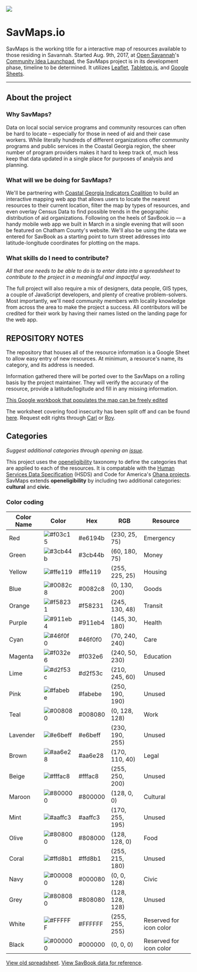![](https://cvlassets.s3.amazonaws.com/savmaps.png)
# SavMaps.io

SavMaps is the working title for a interactive map of resources available to those residing in Savannah. Started Aug. 9th, 2017, at [Open Savannah](http://opensavannah.org)'s [Community Idea Launchpad](https://www.meetup.com/OpenSavannah/events/241867891/), the SavMaps project is in its development phase, timeline to be determined. It utilizes [Leaflet](https://github.com/Leaflet/Leaflet), [Tabletop.js](https://github.com/jsoma/tabletop), and [Google Sheets](https://www.google.com/sheets/about/).

---
## About the project

### Why SavMaps?
Data on local social service programs and community resources can often be hard to locate – especially for those in need of aid and their case workers. While literally hundreds of different organizations offer community programs and public services in the Coastal Georgia region, the sheer number of program providers makes it hard to keep track of, much less keep that data updated in a single place for purposes of analysis and planning.

### What will we be doing for SavMaps?
We'll be partnering with [Coastal Georgia Indicators Coalition](http://www.coastalgaindicators.org/) to build an interactive mapping web app that allows users to locate the nearest resources to their current location, filter the map by types of resources, and even overlay Census Data to find possible trends in the geographic distribution of aid organizations. Following on the heels of SavBook.io –– a handy mobile web app we built in March in a single evening that will soon be featured on Chatham County's website. We'll also be using the data we entered for SavBook as a starting point to turn street addresses into latitude-longitude coordinates for plotting on the maps.

### What skills do I need to contribute?

*All that one needs to be able to do is to enter data into a spreadsheet to contribute to the project in a meaningful and impactful way.*

The full project will also require a mix of designers, data people, GIS types, a couple of JavaScript developers, and plenty of creative problem-solvers. Most importantly, we'll need community members with locality knowledge from across the area to make the project a success. All contributors will be credited for their work by having their names listed on the landing page for the web app.

## REPOSITORY NOTES

The repository that houses all of the resource information is a Google Sheet to allow easy entry of new resources. At minimum, a resource's name, its category, and its address is needed.

Information gathered there will be ported over to the SavMaps on a rolling basis by the project maintainer. They will verify the accuracy of the resource, provide a latitude/logitude and fill in any missing information.

[This Google workbook that populates the map can be freely edited](https://docs.google.com/spreadsheets/d/15TEKVg5rdZM6ih8GpVe9vDlwO-kwMpEUtZPL7u_rcDw/edit#gid=27956486)


The worksheet covering food insecurity has been split off and can be found [here](https://docs.google.com/spreadsheets/d/1QW5MPrxZmYgXamidzZIejWJYprYYo3D5uifSf1kr2-E/edit?ts=598b9990#gid=0). Request edit rights through [Carl](mailto:carl@carlvlewis.net) or [Roy](mailto:roy.e.mosby@gmail.com).

## Categories
*Suggest additional categories through opening an [issue](https://github.com/opensavannah/savmaps/issues).*

This project uses the [openeligibility](https://about.auntbertha.com/openeligibility) taxonomy to define the categories that are applied to each of the resources. It is compatable with the [Human Services Data Specification](https://github.com/openreferral/specification) (HSDS) and Code for America's [Ohana projects](https://github.com/search?q=org%3Acodeforamerica+ohana). SavMaps extends __openeligibility__ by including two additional categories: __cultural__ and __civic__.

### Color coding

|Color Name|Color|Hex|RGB|Resource|
|-----|----------|---|---|--------|
| Red | ![#f03c15](https://placehold.it/100x25/e6194b/000000?text=+) | #e6194b | (230, 25, 75) | Emergency |
| Green | ![#3cb44b](https://placehold.it/100x25/3cb44b/000000?text=+) | #3cb44b | (60, 180, 75) | Money |
| Yellow | ![#ffe119](https://placehold.it/100x25/ffe119/000000?text=+) | #ffe119 | (255, 225, 25) | Housing |
| Blue | ![#0082c8](https://placehold.it/100x25/0082c8/000000?text=+) | #0082c8 | (0, 130, 200) | Goods |
| Orange | ![#f58231](https://placehold.it/100x25/f58231/000000?text=+) | #f58231 | (245, 130, 48) | Transit |
| Purple | ![#911eb4](https://placehold.it/100x25/911eb4/000000?text=+) | #911eb4 | (145, 30, 180) | Health |
| Cyan | ![#46f0f0](https://placehold.it/100x25/46f0f0/000000?text=+) | #46f0f0 | (70, 240, 240) | Care |
| Magenta | ![#f032e6](https://placehold.it/100x25/f032e6/000000?text=+) | #f032e6 | (240, 50, 230) | Education |
| Lime | ![#d2f53c](https://placehold.it/100x25/d2f53c/000000?text=+) | #d2f53c | (210, 245, 60) | Unused |
| Pink | ![#fabebe](https://placehold.it/100x25/fabebe/000000?text=+) | #fabebe | (250, 190, 190) | Unused |
| Teal | ![#008080](https://placehold.it/100x25/008080/000000?text=+) | #008080 | (0, 128, 128) | Work |
| Lavender | ![#e6beff](https://placehold.it/100x25/e6beff/000000?text=+) | #e6beff | (230, 190, 255) | Unused |
| Brown | ![#aa6e28](https://placehold.it/100x25/aa6e28/000000?text=+) | #aa6e28 | (170, 110, 40) | Legal |
| Beige | ![#fffac8](https://placehold.it/100x25/fffac8/000000?text=+) | #fffac8 | (255, 250, 200) | Unused |
| Maroon | ![#800000](https://placehold.it/100x25/800000/000000?text=+) | #800000 | (128, 0, 0) | Cultural |
| Mint | ![#aaffc3](https://placehold.it/100x25/aaffc3/000000?text=+) | #aaffc3 | (170, 255, 195) | Unused |
| Olive | ![#808000](https://placehold.it/100x25/808000/000000?text=+) | #808000 | (128, 128, 0) | Food |
| Coral | ![#ffd8b1](https://placehold.it/100x25/ffd8b1/000000?text=+) | #ffd8b1 | (255, 215, 180) | Unused |
| Navy | ![#000080](https://placehold.it/100x25/000080/000000?text=+) | #000080 | (0, 0, 128) | Civic |
| Grey | ![#808080](https://placehold.it/100x25/808080/000000?text=+) | #808080 | (128, 128, 128) | Unused |
| White | ![#FFFFFF](https://placehold.it/100x25/FFFFFF/000000?text=+) | #FFFFFF | (255, 255, 255) | Reserved for icon color |
| Black | ![#000000](https://placehold.it/100x25/000000/000000?text=+) | #000000 | (0, 0, 0) | Reserved for icon color |

[View old spreadsheet](https://docs.google.com/spreadsheets/d/1_Ep9pCtsdoIiavyGkzPNJ4Vb7JwsU744l8Yax1_Az9k/edit?usp=sharing). 
[View SavBook data for reference](https://docs.google.com/spreadsheets/d/1_Ep9pCtsdoIiavyGkzPNJ4Vb7JwsU744l8Yax1_Az9k/edit?usp=sharing).

